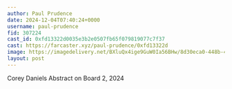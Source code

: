 ```yaml
---
author: Paul Prudence
date: 2024-12-04T07:40:24+0000
username: paul-prudence
fid: 307224
cast_id: 0xfd13322d0035e3b2e0507fb65f079819077c7f37
cast: https://farcaster.xyz/paul-prudence/0xfd13322d
image: https://imagedelivery.net/BXluQx4ige9GuW0Ia56BHw/8d30eca0-448b-4a31-9c94-2e4c60340500/original
layout: post
---
```


Corey Daniels
Abstract on Board 2, 2024

<img src='https://imagedelivery.net/BXluQx4ige9GuW0Ia56BHw/8d30eca0-448b-4a31-9c94-2e4c60340500/original' alt='' referrerpolicy='no-referrer'/>
